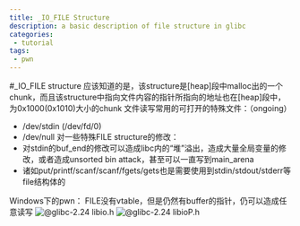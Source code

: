 ```yaml
---
title: _IO_FILE Structure
description: a basic description of file structure in glibc
categories:
 - tutorial
tags:
 - pwn
---
```

#_IO_FILE structure
应该知道的是，该structure是[heap]段中malloc出的一个chunk，而且该structure中指向文件内容的指针所指向的地址也在[heap]段中，为0x1000(0x1010)大小的chunk
文件读写常用的可打开的特殊文件：（ongoing）
- /dev/stdin (/dev/fd/0)
- /dev/null
对一些特殊FILE structure的修改：
- 对stdin的buf_end的修改可以造成libc内的“堆”溢出，造成大量全局变量的修改，或者造成unsorted bin attack，甚至可以一直写到main_arena
- 诸如put/printf/scanf/scanf/fgets/gets也是需要使用到stdin/stdout/stderr等file结构体的

Windows下的pwn：
FILE没有vtable，但是仍然有buffer的指针，仍可以造成任意读写
![@glibc-2.24 libio.h](./1511313827739.png)
![@glibc-2.24 libioP.h](./1511314236933.png)


